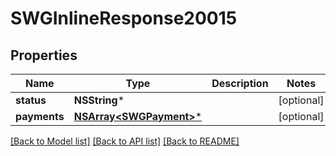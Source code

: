 # SWGInlineResponse20015

## Properties
Name | Type | Description | Notes
------------ | ------------- | ------------- | -------------
**status** | **NSString*** |  | [optional] 
**payments** | [**NSArray&lt;SWGPayment&gt;***](SWGPayment.md) |  | [optional] 

[[Back to Model list]](../README.md#documentation-for-models) [[Back to API list]](../README.md#documentation-for-api-endpoints) [[Back to README]](../README.md)


